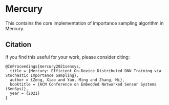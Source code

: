 # Mercury

This contains the core implementation of importance sampling algorithm in Mercury.

## Citation
If you find this useful for your work, please consider citing:
```
@InProceedings{mercury2021sensys,
  title = {Mercury: Efficient On-Device Distributed DNN Training via Stochastic Importance Sampling},
  author = {Zeng, Xiao and Yan, Ming and Zhang, Mi},
  booktitle = {ACM Conference on Embedded Networked Sensor Systems (SenSys)},
  year = {2021}
}
```
